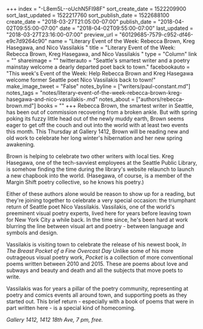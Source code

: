 +++
index = "-L8em5L--oUchN5FI98F"
sort_create_date = 1522209900
sort_last_updated = 1522217760
sort_publish_date = 1522688100
create_date = "2018-03-27T21:05:00-07:00"
publish_date = "2018-04-02T09:55:00-07:00"
date = "2018-04-02T09:55:00-07:00"
last_updated = "2018-03-27T23:16:00-07:00"
preview_url = "60129685-7579-c952-df46-e9c7d9264c90"
name = "Literary Event of the Week: Rebecca Brown, Kreg Hasegawa, and Nico Vassilakis "
title = "Literary Event of the Week: Rebecca Brown, Kreg Hasegawa, and Nico Vassilakis "
type = "Column"
link = ""
shareimage = ""
twitterauto = "Seattle's smartest writer and a poetry mainstay welcome a dearly departed poet back to town."
facebookauto = "This week's Event of the Week: Help Rebecca Brown and Kreg Hasegawa welcome former Seattle poet Nico Vassilakis back to town!"
make_image_tweet = "False"
notes_byline = ["writers/paul-constant.md"]
notes_tags = "notes/literary-event-of-the-week-rebecca-brown-kreg-hasegawa-and-nico-vassilakis-.md"
notes_about = ["authors/rebecca-brown.md"]
books = ""
+++
Rebecca Brown, the smartest writer in Seattle, has been out of commission recovering from a broken ankle. But with spring poking its fuzzy little head out of the newly muddy earth, Brown seems eager to get off the couch and out into the world with at least two events this month. This Thursday at Gallery 1412, Brown will be reading new and old work to celebrate her long winter's hibernation and her new spring awakening.

Brown is helping to celebrate two other writers with local ties. Kreg Hasegawa, one of the tech-savviest employees at the Seattle Public Library, is somehow finding the time during the library's website relaunch to launch a new chapbook into the world. (Hasegawa, of course, is a member of the Margin Shift poetry collective, so he knows his poetry.)

Either of these authors alone would be reason to show up for a reading, but they're joining together to celebrate a very special occasion: the triumphant return of Seattle poet Nico Vassilakis. Vassilakis, one of the world's preeminent visual poetry experts, lived here for years before leaving town for New York City a while back. In the time since, he's been hard at work blurring the line between visual art and poetry - between language and symbols and design.

Vassilakis is visiting town to celebrate the release of his newest book, *In The Breast Pocket of a Fine Overcast Day* Unlike some of his more outrageous visual poetry work, *Pocket* is a collection of more conventional poems written between 2010 and 2015. These are poems about love and subways and beauty and death and all the subjects that move poets to write.

Vassilakis was for years a pillar of the poetry community, representing at poetry and comics events all around town, and supporting poets as they started out. This brief return - especially with a book of poems that were in part written here - is a special kind of homecoming.

*Gallery 1412, 1412 18th Ave, 7 pm, free.*
